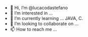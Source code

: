 - 👋 Hi, I’m @lucacodastefano
- 👀 I’m interested in ...
- 🌱 I’m currently learning ... JAVA, C.
- 💞️ I’m looking to collaborate on ...
- 📫 How to reach me ... 

<!---
lucacodastefano/lucacodastefano is a ✨ special ✨ repository because its `README.md` (this file) appears on your GitHub profile.
You can click the Preview link to take a look at your changes.
--->
